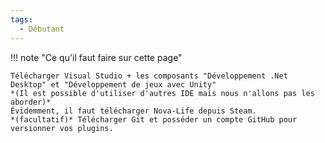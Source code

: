 ```yaml
---
tags:
  - Débutant
---
```


!!! note "Ce qu'il faut faire sur cette page"

    Télécharger Visual Studio + les composants "Développement .Net Desktop" et "Développement de jeux avec Unity"  
    *(Il est possible d'utiliser d'autres IDE mais nous n'allons pas les aborder)*  
    Évidemment, il faut télécharger Nova-Life depuis Steam.  
    *(facultatif)* Télécharger Git et posséder un compte GitHub pour versionner vos plugins.